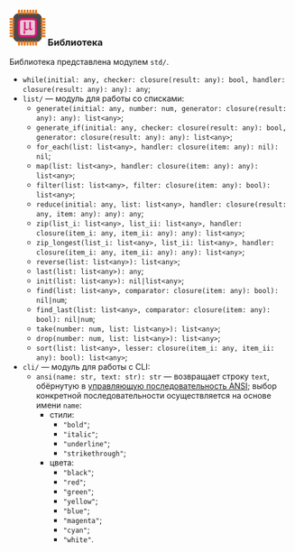 ### ![](logo/logo.png) Библиотека

Библиотека представлена модулем `std/`.

* `while(initial: any, checker: closure(result: any): bool, handler: closure(result: any): any): any`;
* `list/` &mdash; модуль для работы со списками:
	* `generate(initial: any, number: num, generator: closure(result: any): any): list<any>`;
	* `generate_if(initial: any, checker: closure(result: any): bool, generator: closure(result: any): any): list<any>`;
	* `for_each(list: list<any>, handler: closure(item: any): nil): nil`;
	* `map(list: list<any>, handler: closure(item: any): any): list<any>`;
	* `filter(list: list<any>, filter: closure(item: any): bool): list<any>`;
	* `reduce(initial: any, list: list<any>, handler: closure(result: any, item: any): any): any`;
	* `zip(list_i: list<any>, list_ii: list<any>, handler: closure(item_i: any, item_ii: any): any): list<any>`;
	* `zip_longest(list_i: list<any>, list_ii: list<any>, handler: closure(item_i: any, item_ii: any): any): list<any>`;
	* `reverse(list: list<any>): list<any>`;
	* `last(list: list<any>): any`;
	* `init(list: list<any>): nil|list<any>`;
	* `find(list: list<any>, comparator: closure(item: any): bool): nil|num`;
	* `find_last(list: list<any>, comparator: closure(item: any): bool): nil|num`;
	* `take(number: num, list: list<any>): list<any>`;
	* `drop(number: num, list: list<any>): list<any>`;
	* `sort(list: list<any>, lesser: closure(item_i: any, item_ii: any): bool): list<any>`;
* `cli/` &mdash; модуль для работы с CLI:
	* `ansi(name: str, text: str): str` &mdash; возвращает строку `text`, обёрнутую в [управляющую последовательность ANSI](https://ru.wikipedia.org/wiki/Управляющие_последовательности_ANSI); выбор конкретной последовательности осуществляется на основе имени `name`:
		* стили:
			* `"bold"`;
			* `"italic"`;
			* `"underline"`;
			* `"strikethrough"`;
		* цвета:
			* `"black"`;
			* `"red"`;
			* `"green"`;
			* `"yellow"`;
			* `"blue"`;
			* `"magenta"`;
			* `"cyan"`;
			* `"white"`.
